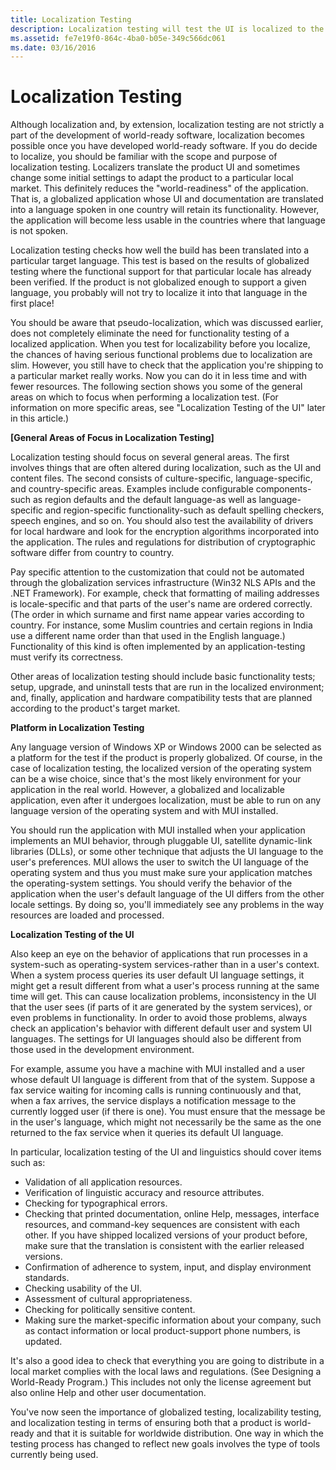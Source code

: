 ```yaml
---
title: Localization Testing
description: Localization testing will test the UI is localized to the correct languages. This is done after globalization test is complete.
ms.assetid: fe7e19f0-864c-4ba0-b05e-349c566dc061
ms.date: 03/16/2016
---
```


# Localization Testing

Although localization and, by extension, localization testing are not strictly a part of the development of world-ready software, localization becomes possible once you have developed world-ready software. If you do decide to localize, you should be familiar with the scope and purpose of localization testing. Localizers translate the product UI and sometimes change some initial settings to adapt the product to a particular local market. This definitely reduces the "world-readiness" of the application. That is, a globalized application whose UI and documentation are translated into a language spoken in one country will retain its functionality. However, the application will become less usable in the countries where that language is not spoken.

Localization testing checks how well the build has been translated into a particular target language. This test is based on the results of globalized testing where the functional support for that particular locale has already been verified. If the product is not globalized enough to support a given language, you probably will not try to localize it into that language in the first place!

You should be aware that pseudo-localization, which was discussed earlier, does not completely eliminate the need for functionality testing of a localized application. When you test for localizability before you localize, the chances of having serious functional problems due to localization are slim. However, you still have to check that the application you're shipping to a particular market really works. Now you can do it in less time and with fewer resources. The following section shows you some of the general areas on which to focus when performing a localization test. (For information on more specific areas, see "Localization Testing of the UI" later in this article.)

**[General Areas of Focus in Localization Testing]**

Localization testing should focus on several general areas. The first involves things that are often altered during localization, such as the UI and content files. The second consists of culture-specific, language-specific, and country-specific areas. Examples include configurable components-such as region defaults and the default language-as well as language-specific and region-specific functionality-such as default spelling checkers, speech engines, and so on. You should also test the availability of drivers for local hardware and look for the encryption algorithms incorporated into the application. The rules and regulations for distribution of cryptographic software differ from country to country.

Pay specific attention to the customization that could not be automated through the globalization services infrastructure (Win32 NLS APIs and the .NET Framework). For example, check that formatting of mailing addresses is locale-specific and that parts of the user's name are ordered correctly. (The order in which surname and first name appear varies according to country. For instance, some Muslim countries and certain regions in India use a different name order than that used in the English language.) Functionality of this kind is often implemented by an application-testing must verify its correctness.

Other areas of localization testing should include basic functionality tests; setup, upgrade, and uninstall tests that are run in the localized environment; and, finally, application and hardware compatibility tests that are planned according to the product's target market.

**Platform in Localization Testing**

Any language version of Windows XP or Windows 2000 can be selected as a platform for the test if the product is properly globalized. Of course, in the case of localization testing, the localized version of the operating system can be a wise choice, since that's the most likely environment for your application in the real world. However, a globalized and localizable application, even after it undergoes localization, must be able to run on any language version of the operating system and with MUI installed.

You should run the application with MUI installed when your application implements an MUI behavior, through pluggable UI, satellite dynamic-link libraries (DLLs), or some other technique that adjusts the UI language to the user's preferences. MUI allows the user to switch the UI language of the operating system and thus you must make sure your application matches the operating-system settings. You should verify the behavior of the application when the user's default language of the UI differs from the other locale settings. By doing so, you'll immediately see any problems in the way resources are loaded and processed.

**Localization Testing of the UI**

Also keep an eye on the behavior of applications that run processes in a system-such as operating-system services-rather than in a user's context. When a system process queries its user default UI language settings, it might get a result different from what a user's process running at the same time will get. This can cause localization problems, inconsistency in the UI that the user sees (if parts of it are generated by the system services), or even problems in functionality. In order to avoid those problems, always check an application's behavior with different default user and system UI languages. The settings for UI languages should also be different from those used in the development environment.

For example, assume you have a machine with MUI installed and a user whose default UI language is different from that of the system. Suppose a fax service waiting for incoming calls is running continuously and that, when a fax arrives, the service displays a notification message to the currently logged user (if there is one). You must ensure that the message be in the user's language, which might not necessarily be the same as the one returned to the fax service when it queries its default UI language.

In particular, localization testing of the UI and linguistics should cover items such as:

-   Validation of all application resources.
-   Verification of linguistic accuracy and resource attributes.
-   Checking for typographical errors.
-   Checking that printed documentation, online Help, messages, interface resources, and command-key sequences are consistent with each other. If you have shipped localized versions of your product before, make sure that the translation is consistent with the earlier released versions.
-   Confirmation of adherence to system, input, and display environment standards.
-   Checking usability of the UI.
-   Assessment of cultural appropriateness.
-   Checking for politically sensitive content.
-   Making sure the market-specific information about your company, such as contact information or local product-support phone numbers, is updated.

It's also a good idea to check that everything you are going to distribute in a local market complies with the local laws and regulations. (See Designing a World-Ready Program.) This includes not only the license agreement but also online Help and other user documentation.

You've now seen the importance of globalized testing, localizability testing, and localization testing in terms of ensuring both that a product is world-ready and that it is suitable for worldwide distribution. One way in which the testing process has changed to reflect new goals involves the type of tools currently being used.


